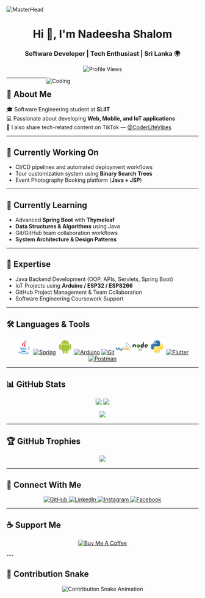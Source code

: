 ![MasterHead](https://camo.githubusercontent.com/c4a36e4d785abf0d18994460af182ce55df8155200dfe51bb0c9ea3b00cf194c/68747470733a2f2f696e646f616e616c79746963612e636f6d2f7374617469632f696d616765732f62616e6e6572722e676966)

<h1 align="center">Hi 👋, I'm Nadeesha Shalom</h1>
<h3 align="center">Software Developer | Tech Enthusiast | Sri Lanka 🌍</h3>

<p align="center">
  <img src="https://komarev.com/ghpvc/?username=Nadeesha-D-Shalom&label=Profile%20Views&color=0e75b6&style=flat" alt="Profile Views" />
</p>

<img align="right" alt="Coding" width="400" src="https://camo.githubusercontent.com/2366b34bb903c09617990fb5fff4622f3e941349e846ddb7e73df872a9d21233/68747470733a2f2f63646e2e6472696262626c652e636f6d2f75736572732f3733303730332f73637265656e73686f74732f363538313234332f6176656e746f2e676966">

---

## 💫 About Me
🎓 Software Engineering student at **SLIIT**  
💻 Passionate about developing **Web, Mobile, and IoT applications**  
🎥 I also share tech-related content on TikTok — [@CoderLifeVibes](https://www.tiktok.com/@coderlifevibes)  

---

## 🔭 Currently Working On
- CI/CD pipelines and automated deployment workflows  
- Tour customization system using **Binary Search Trees**  
- Event Photography Booking platform (**Java + JSP**)  

---

## 🌱 Currently Learning
- Advanced **Spring Boot** with **Thymeleaf**  
- **Data Structures & Algorithms** using Java  
- Git/GitHub team collaboration workflows  
- **System Architecture & Design Patterns**  

---

## 💬 Expertise
- Java Backend Development (OOP, APIs, Servlets, Spring Boot)  
- IoT Projects using **Arduino / ESP32 / ESP8266**  
- GitHub Project Management & Team Collaboration  
- Software Engineering Coursework Support  

---

## 🛠️ Languages & Tools
<p align="center">
  <a href="https://www.java.com"><img src="https://raw.githubusercontent.com/devicons/devicon/master/icons/java/java-original.svg" alt="Java" width="40" height="40"/></a>
  <a href="https://spring.io/"><img src="https://www.vectorlogo.zone/logos/springio/springio-icon.svg" alt="Spring" width="40" height="40"/></a>
  <a href="https://developer.android.com"><img src="https://raw.githubusercontent.com/devicons/devicon/master/icons/android/android-original.svg" alt="Android" width="40" height="40"/></a>
  <a href="https://www.arduino.cc/"><img src="https://cdn.worldvectorlogo.com/logos/arduino-1.svg" alt="Arduino" width="40" height="40"/></a>
  <a href="https://git-scm.com/"><img src="https://www.vectorlogo.zone/logos/git-scm/git-scm-icon.svg" alt="Git" width="40" height="40"/></a>
  <a href="https://www.mysql.com/"><img src="https://raw.githubusercontent.com/devicons/devicon/master/icons/mysql/mysql-original-wordmark.svg" alt="MySQL" width="40" height="40"/></a>
  <a href="https://nodejs.org/"><img src="https://raw.githubusercontent.com/devicons/devicon/master/icons/nodejs/nodejs-original-wordmark.svg" alt="NodeJS" width="40" height="40"/></a>
  <a href="https://www.python.org"><img src="https://raw.githubusercontent.com/devicons/devicon/master/icons/python/python-original.svg" alt="Python" width="40" height="40"/></a>
  <a href="https://flutter.dev"><img src="https://www.vectorlogo.zone/logos/flutterio/flutterio-icon.svg" alt="Flutter" width="40" height="40"/></a>
  <a href="https://www.postman.com/"><img src="https://www.vectorlogo.zone/logos/getpostman/getpostman-icon.svg" alt="Postman" width="40" height="40"/></a>
</p>

---

## 📊 GitHub Stats
<p align="center">
  <img src="https://github-readme-stats.vercel.app/api?username=Nadeesha-D-Shalom&theme=dark&hide_border=false&show_icons=true" height="180"/>
  <img src="https://nirzak-streak-stats.vercel.app/?user=Nadeesha-D-Shalom&theme=dark&hide_border=false" height="180"/>
</p>

<p align="center">
  <img src="https://github-readme-stats.vercel.app/api/top-langs/?username=Nadeesha-D-Shalom&theme=dark&hide_border=false&layout=compact" height="150"/>
</p>

---

## 🏆 GitHub Trophies
<p align="center">
  <img src="https://github-profile-trophy.vercel.app/?username=Nadeesha-D-Shalom&theme=radical&no-frame=false&no-bg=true&margin-w=4"/>
</p>

---

## 🤝 Connect With Me
<p align="center">
  <a href="https://github.com/Nadeesha-D-Shalom" target="_blank">
    <img src="https://cdn.jsdelivr.net/gh/simple-icons/simple-icons/icons/github.svg" alt="GitHub" height="40" width="40" />
  </a>
  <a href="https://www.linkedin.com/in/nadeesha-shalom-a5a2a4251/" target="_blank">
    <img src="https://cdn.jsdelivr.net/gh/simple-icons/simple-icons/icons/linkedin.svg" alt="LinkedIn" height="40" width="40" />
  </a>
  <a href="https://www.instagram.com/nadeesha_d_shalom" target="_blank">
    <img src="https://cdn.jsdelivr.net/gh/simple-icons/simple-icons/icons/instagram.svg" alt="Instagram" height="40" width="40" />
  </a>
  <a href="https://www.facebook.com/profile.php?id=100009164177872" target="_blank">
    <img src="https://cdn.jsdelivr.net/gh/simple-icons/simple-icons/icons/facebook.svg" alt="Facebook" height="40" width="40" />
  </a>
</p>

---

## ☕ Support Me
<p align="center">
  <a href="https://buymeacoffee.com/nadeeshashalom">
    <img src="https://cdn.buymeacoffee.com/buttons/v2/default-yellow.png" height="50" width="210" alt="Buy Me A Coffee"/>
  </a>
</p>
---

## 🐍 Contribution Snake

<p align="center">
  <img src="https://github.com/Nadeesha-D-Shalom/Nadeesha-D-Shalom/blob/output/github-contribution-grid-snake.svg" alt="Contribution Snake Animation" />
</p>
